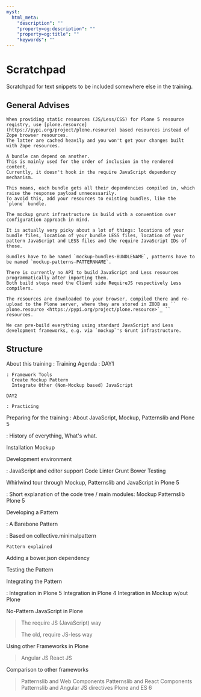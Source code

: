 ```yaml
---
myst:
  html_meta:
    "description": ""
    "property=og:description": ""
    "property=og:title": ""
    "keywords": ""
---
```


# Scratchpad

Scratchpad for text snippets to be included somewhere else in the training.

## General Advises

```{note}
When providing static resources (JS/Less/CSS) for Plone 5 resource registry, use [plone.resource](https://pypi.org/project/plone.resource) based resources instead of Zope browser resources.
The latter are cached heavily and you won't get your changes built with Zope resources.
```

```{note}
A bundle can depend on another.
This is mainly used for the order of inclusion in the rendered content.
Currently, it doesn't hook in the require JavaScript dependency mechanism.

This means, each bundle gets all their dependencies compiled in, which raise the response payload unnecessarily.
To avoid this, add your resources to existing bundles, like the `plone` bundle.
```

```{note}
The mockup grunt infrastructure is build with a convention over configuration approach in mind.

It is actually very picky about a lot of things: locations of your bundle files, location of your bundle LESS files, location of your pattern JavaScript and LESS files and the require JavaScript IDs of those.

Bundles have to be named `mockup-bundles-BUNDLENAME`, patterns have to be named `mockup-patterns-PATTERNNAME`.
```

```{note}
There is currently no API to build JavaScript and Less resources programmatically after importing them.
Both build steps need the Client side RequireJS respectively Less compilers.

The resources are downloaded to your browser, compiled there and re-upload to the Plone server, where they are stored in ZODB as `` plone.resource <https://pypi.org/project/plone.resource>`_ `` resources.

We can pre-build everything using standard JavaScript and Less development frameworks, e.g. via `mockup`'s Grunt infrastructure.
```

## Structure

About this training
: Training Agenda
  : DAY1

    : Framework Tools
      Create Mockup Pattern
      Integrate Other (Non-Mockup based) JavaScript

    DAY2

    : Practicing

Preparing for the training
: About JavaScript, Mockup, Patternslib and Plone 5

  : History of everything, What's what.

Installation Mockup

Development environment

: JavaScript and editor support
  Code Linter
  Grunt
  Bower
  Testing

Whirlwind tour through Mockup, Patternslib and JavaScript in Plone 5

: Short explanation of the code tree / main modules:
  Mockup
  Patternslib
  Plone 5

Developing a Pattern

: A Barebone Pattern

  : Based on collective.minimalpattern

    Pattern explained

  Adding a bower.json dependency

  Testing the Pattern

Integrating the Pattern

: Integration in Plone 5
  Integration in Plone 4
  Integration in Mockup w/out Plone

No-Pattern JavaScript in Plone

> The require JS (JavaScript) way
>
> The old, require JS-less way

Using other Frameworks in Plone

> Angular JS
> React JS

Comparison to other frameworks

> Patternslib and Web Components
> Patternslib and React Components
> Patternslib and Angular JS directives
> Plone and ES 6
